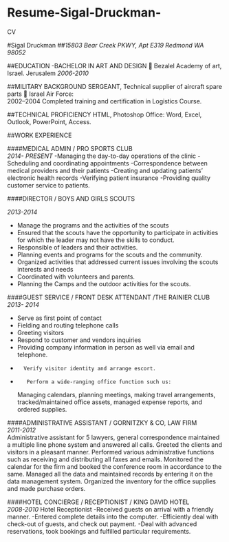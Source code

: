 # Resume-Sigal-Druckman-
CV

#Sigal Druckman
##_15803 Bear Creek PKWY, Apt E319 Redmond WA 98052_

##EDUCATION
-BACHELOR IN ART AND DESIGN  Bezalel Academy of art, Israel. Jerusalem      _2006-2010_

##MILITARY BACKGROUND
SERGEANT, Technical supplier of aircraft spare parts  Israel Air Force:              
2002–2004
Completed training and certification in Logistics Course.
                                                                
##TECHNICAL PROFICIENCY
 HTML, Photoshop
Office: Word, Excel, Outlook, PowerPoint, Access.


##WORK EXPERIENCE  

####MEDICAL ADMIN / PRO SPORTS CLUB                                                                                                 
_2014- PRESENT_
	-Managing the day-to-day operations of the clinic
	-Scheduling and coordinating appointments
	-Correspondence between medical providers and their patients
	-Creating and updating patients’ electronic health records
	-Verifying patient insurance
	-Providing quality customer service to patients.

####DIRECTOR / BOYS AND GIRLS SCOUTS                                                                                             

_2013-2014_                   
-	Manage the programs and the activities of the scouts
-	Ensured that the scouts have the opportunity to participate in activities for which the leader may not have the skills to conduct.
-	Responsible of leaders and their activities.
-	Planning events and programs for the scouts and the community. 
-	Organized activities that addressed current issues involving the scouts interests and needs
-	Coordinated with volunteers and parents.
-	Planning the Camps and the outdoor activities for the scouts.

####GUEST SERVICE / FRONT DESK ATTENDANT /THE RAINIER CLUB                           
_2013- 2014_                                                                                                                                                                   
-	Serve as first point of contact
-	Fielding and routing telephone calls
-	Greeting visitors
-	Respond to customer and vendors inquiries
-	Providing company information in person as well via email and telephone.
-       Verify visitor identity and arrange escort.
-        Perform a wide-ranging office function such us:
	Managing calendars, planning meetings, making travel arrangements,      tracked/maintained office assets, managed expense reports, and ordered supplies.

####ADMINISTRATIVE ASSISTANT / GORNITZKY & CO, LAW FIRM                                     
_2011-2012_                     
	Administrative assistant for 5 lawyers, general correspondence
	maintained a multiple line phone system and answered all calls.
	Greeted the clients and visitors in a pleasant manner. 
	Performed various administrative functions such as receiving and distributing all faxes and emails. Monitored the calendar for the firm and booked the conference room in accordance to the same. Managed all the data and maintained records by entering it on the data management system. Organized the inventory for the office supplies and made purchase orders.

####HOTEL CONCIERGE / RECEPTIONIST / KING DAVID HOTEL                                            
_2008-2010_
Hotel Receptionist
	-Received guests on arrival with a friendly manner.
	-Entered complete details into the computer.
	-Efficiently deal with check-out of guests, and check out payment.
	-Deal with advanced reservations, took bookings and fulfilled particular requirements.
